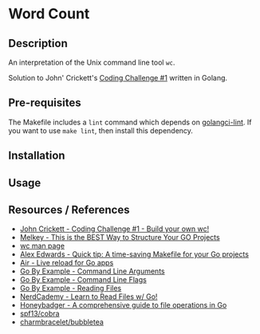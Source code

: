 # Word Count

## Description

An interpretation of the Unix command line tool `wc`.

Solution to John' Crickett's [Coding Challenge #1](https://codingchallenges.substack.com/p/coding-challenge-1) written in Golang.

## Pre-requisites

The Makefile includes a `lint` command which depends on [golangci-lint](https://github.com/golangci/golangci-lint). If you want to use `make lint`, then install this dependency.

## Installation

## Usage

## Resources / References
- [John Crickett - Coding Challenge #1 - Build your own wc!](https://codingchallenges.substack.com/p/coding-challenge-1)
- [Melkey - This is the BEST Way to Structure Your GO Projects](https://www.youtube.com/watch?v=dxPakeBsgl4)
- [wc man page](https://linux.die.net/man/1/wc)
- [Alex Edwards - Quick tip: A time-saving Makefile for your Go projects](https://www.alexedwards.net/blog/a-time-saving-makefile-for-your-go-projects)
- [Air - Live reload for Go apps](https://github.com/cosmtrek/air)
- [Go By Example - Command Line Arguments](https://gobyexample.com/command-line-arguments)
- [Go By Example - Command Line Flags](https://gobyexample.com/command-line-flags)
- [Go By Example - Reading Files](https://gobyexample.com/reading-files)
- [NerdCademy - Learn to Read Files w/ Go!](https://www.youtube.com/watch?v=8uKtaYJlTzs)
- [Honeybadger - A comprehensive guide to file operations in Go](https://www.honeybadger.io/blog/comprehensive-guide-to-file-operations-in-go/)
- [spf13/cobra](https://github.com/spf13/cobra)
- [charmbracelet/bubbletea](https://github.com/charmbracelet/bubbletea)